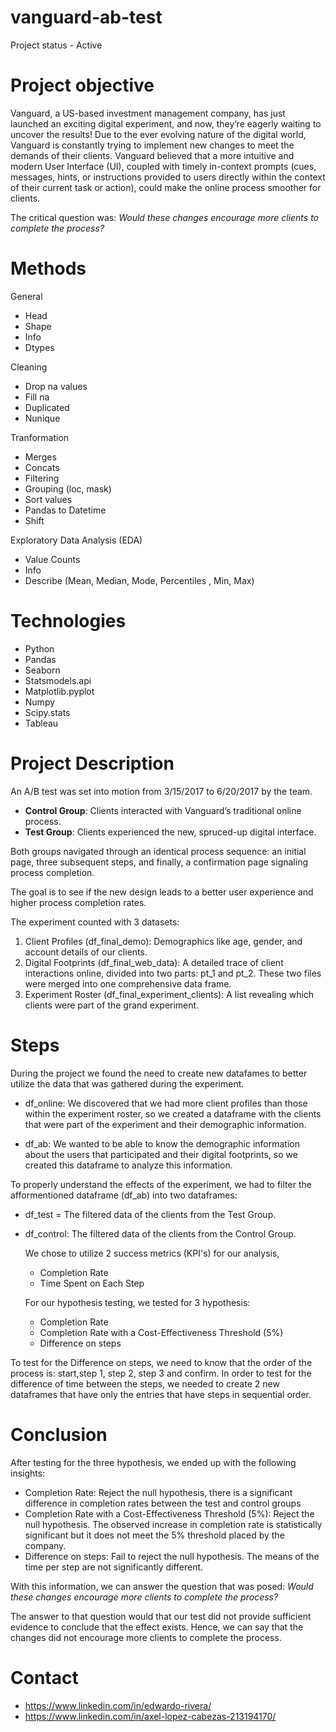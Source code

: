 # vanguard-ab-test
Project status - Active

# Project objective
Vanguard, a US-based investment management company, has just launched an exciting digital experiment, and now, they’re eagerly waiting to uncover the results! Due to the ever evolving nature of the digital world, Vanguard is constantly trying to implement new changes to meet the demands of their clients. Vanguard believed that a more intuitive and modern User Interface (UI), coupled with timely in-context prompts (cues, messages, hints, or instructions provided to users directly within the context of their current task or action), could make the online process smoother for clients. 

The critical question was: *Would these changes encourage more clients to complete the process?*

# Methods

General
- Head
- Shape
- Info
- Dtypes

Cleaning 
- Drop na values
- Fill na
- Duplicated
- Nunique

Tranformation
- Merges
- Concats
- Filtering
- Grouping (loc, mask)
- Sort values
- Pandas to Datetime
- Shift 
  
Exploratory Data Analysis (EDA)
  - Value Counts
  - Info 
  - Describe (Mean, Median, Mode, Percentiles , Min, Max)  
  
# Technologies

- Python
- Pandas
- Seaborn
- Statsmodels.api
- Matplotlib.pyplot
- Numpy
- Scipy.stats
- Tableau 

# Project Description
An A/B test was set into motion from 3/15/2017 to 6/20/2017 by the team.

* **Control Group**: Clients interacted with Vanguard’s traditional online process.
* __Test Group__: Clients experienced the new, spruced-up digital interface.

Both groups navigated through an identical process sequence: an initial page, three subsequent steps, and finally, a confirmation page signaling process completion.

The goal is to see if the new design leads to a better user experience and higher process completion rates.

The experiment counted with 3 datasets:

1. Client Profiles (df_final_demo): Demographics like age, gender, and account details of our clients.
2. Digital Footprints (df_final_web_data): A detailed trace of client interactions online, divided into two parts: pt_1 and pt_2. These two files were merged into one comprehensive data frame.
3. Experiment Roster (df_final_experiment_clients): A list revealing which clients were part of the grand experiment.


# Steps
During the project we found the need to create new datafames to better utilize the data that was gathered during the experiment. 

- df_online: We discovered that we had more client profiles than those within the experiment roster, so we created a dataframe with the clients that were part of the experiment and their demographic information. 

- df_ab: We wanted to be able to know the demographic information about the users that participated and their digital footprints, so we created this dataframe to analyze this information.

To properly understand the effects of the experiment, we had to filter the afformentioned dataframe (df_ab) into two dataframes:
- df_test = The filtered data of the clients from the Test Group.

- df_control: The filtered data of the clients from the Control Group.

  We chose to utilize 2 success metrics (KPI's) for our analysis,
  - Completion Rate
  - Time Spent on Each Step

  For our hypothesis testing, we tested for 3 hypothesis:
  - Completion Rate
  - Completion Rate with a Cost-Effectiveness Threshold (5%)
  - Difference on steps

To test for the Difference on steps, we need to know that the order of the process is: start,step 1, step 2, step 3 and confirm. In order to test for the difference of time between the steps, we needed to create 2 new dataframes that have only the entries that have steps in sequential order. 

# Conclusion
After testing for the three hypothesis, we ended up with the following insights:
- Completion Rate: Reject the null hypothesis, there is a significant difference in completion rates between the test and control groups
- Completion Rate with a Cost-Effectiveness Threshold (5%): Reject the null hypothesis. The observed increase in completion rate is statistically significant but it does not meet the 5% threshold placed by the company.
-  Difference on steps: Fail to reject the null hypothesis. The means of the time per step are not significantly different.

  With this information, we can answer the question that was posed:
  *Would these changes encourage more clients to complete the process?*
  
The answer to that question would that our test did not provide sufficient evidence to conclude that the effect exists. Hence, we can say that the changes did not encourage more clients to complete the process. 

# Contact
- https://www.linkedin.com/in/edwardo-rivera/
- https://www.linkedin.com/in/axel-lopez-cabezas-213194170/
